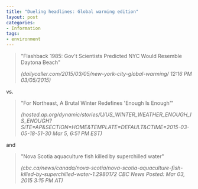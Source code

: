 ```yaml
---
title: "Dueling headlines: Global warming edition"
layout: post
categories:
- Information
tags:
- environment
---
```


> "Flashback 1985: Gov't Scientists Predicted NYC Would Resemble Daytona Beach"
> 
> <cite>(dailycaller.com/2015/03/05/new-york-city-global-warming/ 12:16 PM 03/05/2015)</cite>

vs.

> "For Northeast, A Brutal Winter Redefines 'Enough Is Enough'"
> 
> <cite>(hosted.ap.org/dynamic/stories/U/US\_WINTER\_WEATHER\_ENOUGH\_IS\_ENOUGH?SITE=AP&amp;SECTION=HOME&amp;TEMPLATE=DEFAULT&amp;CTIME=2015-03-05-18-51-30 Mar 5, 6:51 PM EST)</cite>

and

> "Nova Scotia aquaculture fish killed by superchilled water"
> 
> <cite>(cbc.ca/news/canada/nova-scotia/nova-scotia-aquaculture-fish-killed-by-superchilled-water-1.2980172 CBC News Posted: Mar 03, 2015 3:15 PM AT)</cite>
